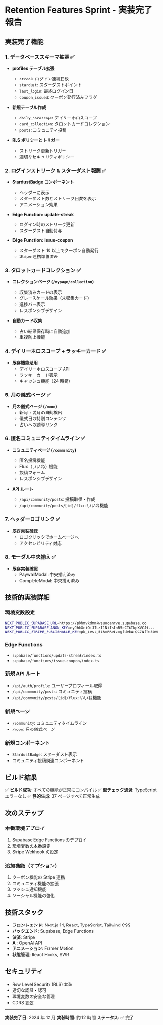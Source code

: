 # Retention Features Sprint - 実装完了報告

## 実装完了機能

### 1. データベーススキーマ拡張 ✅

- **profiles テーブル拡張**

  - `streak`: ログイン連続日数
  - `stardust`: スターダストポイント
  - `last_login`: 最終ログイン日
  - `coupon_issued`: クーポン発行済みフラグ

- **新規テーブル作成**

  - `daily_horoscope`: デイリーホロスコープ
  - `card_collection`: タロットカードコレクション
  - `posts`: コミュニティ投稿

- **RLS ポリシーとトリガー**
  - ストリーク更新トリガー
  - 適切なセキュリティポリシー

### 2. ログインストリーク & スターダスト報酬 ✅

- **StardustBadge コンポーネント**

  - ヘッダーに表示
  - スターダスト数とストリーク日数を表示
  - アニメーション効果

- **Edge Function: update-streak**

  - ログイン時のストリーク更新
  - スターダスト自動付与

- **Edge Function: issue-coupon**
  - スターダスト 10 以上でクーポン自動発行
  - Stripe 連携準備済み

### 3. タロットカードコレクション ✅

- **コレクションページ (`/mypage/collection`)**

  - 収集済みカードの表示
  - グレースケール効果（未収集カード）
  - 進捗バー表示
  - レスポンシブデザイン

- **自動カード収集**
  - 占い結果保存時に自動追加
  - 重複防止機能

### 4. デイリーホロスコープ + ラッキーカード ✅

- **既存機能活用**
  - デイリーホロスコープ API
  - ラッキーカード表示
  - キャッシュ機能（24 時間）

### 5. 月の儀式ページ ✅

- **月の儀式ページ (`/moon`)**
  - 新月・満月の自動検出
  - 儀式日の特別コンテンツ
  - 占いへの誘導リンク

### 6. 匿名コミュニティタイムライン ✅

- **コミュニティページ (`/community`)**

  - 匿名投稿機能
  - Flux（いいね）機能
  - 投稿フォーム
  - レスポンシブデザイン

- **API ルート**
  - `/api/community/posts`: 投稿取得・作成
  - `/api/community/posts/[id]/flux`: いいね機能

### 7. ヘッダーロゴリンク ✅

- **既存実装確認**
  - ロゴクリックでホームページへ
  - アクセシビリティ対応

### 8. モーダル中央揃え ✅

- **既存実装確認**
  - PaywallModal: 中央揃え済み
  - CompleteModal: 中央揃え済み

## 技術的実装詳細

### 環境変数設定

```bash
NEXT_PUBLIC_SUPABASE_URL=https://pkhmvkdmmkwsuocanrve.supabase.co
NEXT_PUBLIC_SUPABASE_ANON_KEY=eyJhbGciOiJIUzI1NiIsInR5cCI6IkpXVCJ9...
NEXT_PUBLIC_STRIPE_PUBLISHABLE_KEY=pk_test_51RmPReIzmgfdvhWrQC7NfTe5bVFiXm8WMqlyRgmnTZ0YmhxAkq0uuJzUTHfk9tgO942UDx8fodUI54M1lvHQMwMo00y0cYS9by
```

### Edge Functions

- `supabase/functions/update-streak/index.ts`
- `supabase/functions/issue-coupon/index.ts`

### 新規 API ルート

- `/api/auth/profile`: ユーザープロフィール取得
- `/api/community/posts`: コミュニティ投稿
- `/api/community/posts/[id]/flux`: いいね機能

### 新規ページ

- `/community`: コミュニティタイムライン
- `/moon`: 月の儀式ページ

### 新規コンポーネント

- `StardustBadge`: スターダスト表示
- コミュニティ投稿関連コンポーネント

## ビルド結果

✅ **ビルド成功**: すべての機能が正常にコンパイル
✅ **型チェック通過**: TypeScript エラーなし
✅ **静的生成**: 37 ページすべて正常生成

## 次のステップ

### 本番環境デプロイ

1. Supabase Edge Functions のデプロイ
2. 環境変数の本番設定
3. Stripe Webhook の設定

### 追加機能（オプション）

1. クーポン機能の Stripe 連携
2. コミュニティ機能の拡張
3. プッシュ通知機能
4. ソーシャル機能の強化

## 技術スタック

- **フロントエンド**: Next.js 14, React, TypeScript, Tailwind CSS
- **バックエンド**: Supabase, Edge Functions
- **決済**: Stripe
- **AI**: OpenAI API
- **アニメーション**: Framer Motion
- **状態管理**: React Hooks, SWR

## セキュリティ

- Row Level Security (RLS) 実装
- 適切な認証・認可
- 環境変数の安全な管理
- CORS 設定

---

**実装完了日**: 2024 年 12 月
**実装時間**: 約 12 時間
**ステータス**: ✅ 完了
